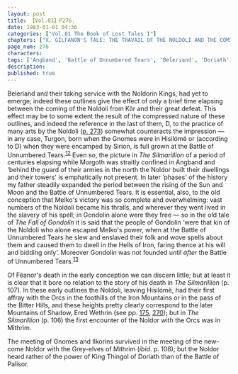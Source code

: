```yaml
---
layout: post
title: 【Vol.01】P276.
date: 1983-01-01 04:36
categories: ["Vol.01 The Book of Lost Tales I"]
chapters: ["X. GILFANON'S TALE: THE TRAVAIL OF THE NOLDOLI AND THE COMING OF MANKIND"]
page_num: 276
characters: 
tags: ['Angband', 'Battle of Unnumbered Tears', 'Beleriand', 'Doriath', 'Ered Wethrin']
description: 
published: true
---
```


<p style="text-indent: 0;">
Beleriand and their taking service with the Noldorin Kings, had yet to emerge; indeed these outlines give the effect of only a brief time elapsing between the coming of the Noldoli from Kôr and their great defeat. This effect may be to some extent the result of the compressed nature of these outlines, and indeed the reference in the last of them, D, to the practice of many arts by the Noldoli (<a href="{{site.baseurl}}/vol01-p273">p. 273</a>) somewhat counteracts the impression — in any case, Turgon, born when the Gnomes were in Hisilómë or (according to D) when they were encamped by Sirion, is full grown at the Battle of Unnumbered Tears.<SUP><a href="{{site.baseurl}}/vol01-p279">12</a></SUP> Even so, the picture in <I>The Silmarillion</I> of a period of centuries elapsing while Morgoth was straitly confined in Angband and ‘behind the guard of their armies in the north the Noldor built their dwellings and their towers' is emphatically not present. In later ‘phases' of the history my father steadily expanded the period between the rising of the Sun and Moon and the Battle of Unnumbered Tears. It is essential, also, to the old conception that Melko's victory was so complete and overwhelming: vast numbers of the Noldoli became his thralls, and wherever they went lived in the slavery of his spell; in Gondolin alone were they free — so in the old tale of <I>The Fall of Gondolin</I> it is said that the people of Gondolin ‘were that kin of the Noldoli who alone escaped Melko's power, when at the Battle of Unnumbered Tears he slew and enslaved their folk and wove spells about them and caused them to dwell in the Hells of Iron, faring thence at his will and bidding only’. Moreover Gondolin was not founded until <I>after</I> the Battle of Unnumbered Tears.<SUP><a href="{{site.baseurl}}/vol01-p279">13</a></SUP>
</p>

Of Fëanor's death in the early conception we can discern little; but at least it is clear that it bore no relation to the story of his death in <I>The Silmarillion</I> (p. 107). In these early outlines the Noldoli, leaving Hisilómë, had their first affray with the Orcs in the foothills of the Iron Mountains or in the pass of the Bitter Hills, and these heights pretty clearly correspond to the later Mountains of Shadow, Ered Wethrin (see pp. [175]({{site.baseurl}}/vol01-p175), [270]({{site.baseurl}}/vol01-p270)); but in <I>The Silmarillion</I> (p. 106) the first encounter of the Noldor with the Orcs was in Mithrim.

The meeting of Gnomes and Ilkorins survived in the meeting of the new-come Noldor with the Grey-elves of Mithrim (<I>ibid</I>. p. 108); but the Noldor heard rather of the power of King Thingol of Doriath than of the Battle of Palisor.

